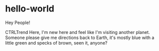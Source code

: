 # hello-world

Hey People!

CTRLTrend Here, I'm new here and feel like I'm visiting another planet.
Someone please give me directions back to Earth, it's mostly blue with a little green and specks of brown, seen it, anyone?
